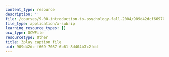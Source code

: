 ```yaml
---
content_type: resource
description: ''
file: /courses/9-00-introduction-to-psychology-fall-2004/909d42dcf66970876b618d404b7c2fdd_10493.srt
file_type: application/x-subrip
learning_resource_types: []
ocw_type: OCWFile
resourcetype: Other
title: 3play caption file
uid: 909d42dc-f669-7087-6b61-8d404b7c2fdd
---
```


